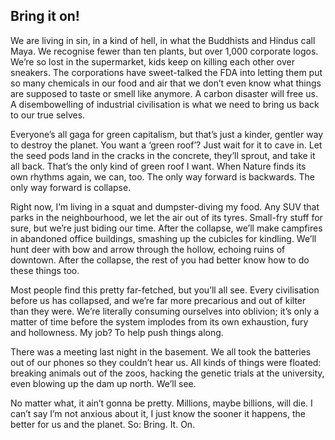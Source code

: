 ## Bring it on!

We are living in sin, in a kind of hell, in what the Buddhists and Hindus call Maya.
We recognise fewer than ten plants, but over 1,000 corporate logos.
We’re so lost in the supermarket, kids keep on killing each other over sneakers.
The corporations have sweet-talked the FDA into letting them put so many chemicals in our food and air that we don’t even know what things are supposed to taste or smell like anymore.
A carbon disaster will free us.
A disembowelling of industrial civilisation is what we need to bring us back to our true selves.

Everyone’s all gaga for green capitalism, but that’s just a kinder, gentler way to destroy the planet.
You want a ‘green roof’?
Just wait for it to cave in.
Let the seed pods land in the cracks in the concrete, they’ll sprout, and take it all back.
That’s the only kind of green roof I want.
When Nature finds its own rhythms again, we can, too.
The only way forward is backwards.
The only way forward is collapse.

Right now, I’m living in a squat and dumpster-diving my food.
Any SUV that parks in the neighbourhood, we let the air out of its tyres.
Small-fry stuff for sure, but we’re just biding our time.
After the collapse, we’ll make campfires in abandoned office buildings, smashing up the cubicles for kindling.
We’ll hunt deer with bow and arrow through the hollow, echoing ruins of downtown.
After the collapse, the rest of you had better know how to do these things too.

Most people find this pretty far-fetched, but you’ll all see.
Every civilisation before us has collapsed, and we’re far more precarious and out of kilter than they were.
We’re literally consuming ourselves into oblivion; it’s only a matter of time before the system implodes from its own exhaustion, fury and hollowness.
My job?
To help push things along.

There was a meeting last night in the basement.
We all took the batteries out of our phones so they couldn’t hear us.
All kinds of things were floated: breaking animals out of the zoos, hacking the genetic trials at the university, even blowing up the dam up north.
We’ll see.

No matter what, it ain’t gonna be pretty.
Millions, maybe billions, will die.
I can’t say I’m not anxious about it, I just know the sooner it happens, the better  for us and the planet.
So: Bring. It. On.

